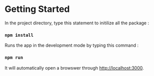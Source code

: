 # Getting Started
In the project directory, type this statement to initilize all the package :

### `npm install`

Runs the app in the development mode by typing this command :
### `npm run`

It will automatically open a browswer through [http://localhost:3000](http://localhost:3000).
